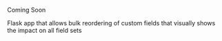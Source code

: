 Coming Soon

Flask app that allows bulk reordering of custom fields that visually shows the impact on all field sets
